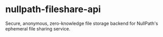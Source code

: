 # nullpath-fileshare-api
Secure, anonymous, zero-knowledge file storage backend for NullPath's ephemeral file sharing service.
